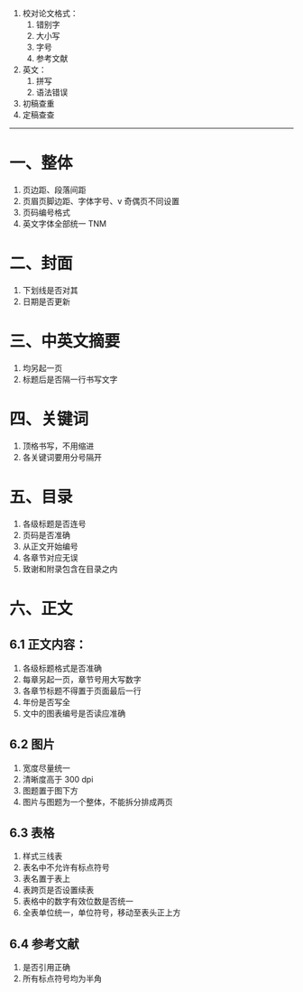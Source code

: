 1. 校对论文格式：
	1. 错别字
	2. 大小写
	3. 字号
	4. 参考文献
2. 英文：
	1. 拼写
	2. 语法错误
3. 初稿查重
4. 定稿查查

---
# 一、整体
1. 页边距、段落间距
2. 页眉页脚边距、字体字号、v 奇偶页不同设置
3. 页码编号格式
4. 英文字体全部统一 TNM

# 二、封面
1. 下划线是否对其
2. 日期是否更新

# 三、中英文摘要
1. 均另起一页
2. 标题后是否隔一行书写文字

# 四、关键词
1. 顶格书写，不用缩进
2. 各关键词要用分号隔开

# 五、目录
1. 各级标题是否连号
2. 页码是否准确
3. 从正文开始编号
4. 各章节对应无误
5. 致谢和附录包含在目录之内

# 六、正文
## 6.1 正文内容：
1. 各级标题格式是否准确
2. 每章另起一页，章节号用大写数字
3. 各章节标题不得置于页面最后一行
4. 年份是否写全
5. 文中的图表编号是否读应准确

## 6.2 图片
1. 宽度尽量统一
2. 清晰度高于 300 dpi
3. 图题置于图下方
4. 图片与图题为一个整体，不能拆分排成两页

## 6.3 表格
1. 样式三线表
2. 表名中不允许有标点符号
3. 表名置于表上
4. 表跨页是否设置续表
5. 表格中的数字有效位数是否统一
6. 全表单位统一，单位符号，移动至表头正上方

## 6.4 参考文献
1.  是否引用正确
2. 所有标点符号均为半角


